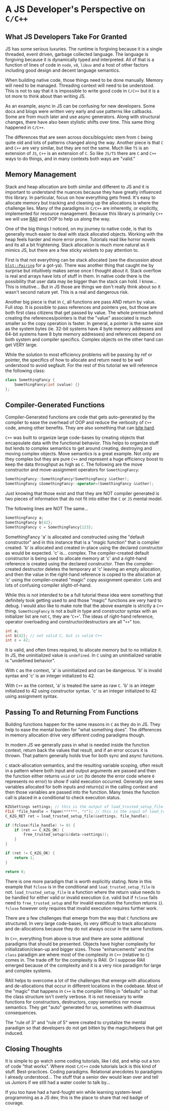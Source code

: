 # A JS Developer's Perspective on `C/C++`

## What JS Developers Take For Granted

JS has some serious luxuries. The runtime is forgiving because it is a single threaded, event driven, garbage collected language. The language is forgiving because it is dynamically typed and interpreted. All of that is a function of lines of code in `node`, `v8`, `libuv` and a host of other factors including good design and decent language semantics.

When building native code, those things need to be done manually. Memory will need to be managed.  Threading context will need to be understood. This is not to say that it is impossible to write good code in `C/C++` but it is a lot more to think about than writing JS.

As an example, async in JS can be confusing for new developers. Some docs and blogs were written very early and use patterns like callbacks. Some are from much later and use async generators. Along with structural changes, there have also been stylistic shifts over time. This same thing happened in `C/C++`.

The differences that are seen across docs/blogs/etc stem from `C` being quite old and lots of patterns changed along the way.  Another piece is that `C` and `C++` are very similar, but they are not the same.  Much like `TS` is an extension of `JS`, `C++` is an extension of `C`.  So like `JS/TS` there are `C` and `C++` ways to do things, and in many contexts both ways are "valid."

## Memory Management

Stack and heap allocation are both similar and different to JS and it is important to understand the nuances because they have greatly influenced this library.  In  particular, focus on how everything gets freed.  It's easy to allocate memory but tracking and cleaning up the allocations is where the challenge lies.  Many of the paradigms in `C/C++` are inherently, or explicitly, implemented for resource management.  Because this library is primarily `C++` we will use [RAII](https://en.cppreference.com/w/cpp/language/raii) and OOP to help us along the way.

One of the big things I noticed, on my journey to native code, is that its generally much easier to deal with stack allocated objects.  Working with the heap feels harder and more error prone.  Tutorials read like horror novels and its all a bit frightening. Stack allocation is much more natural as it mimics JS, but there are a few sticky wickets to pay attention to.

First is that not everything can be stack allocated (see the discussion about [`blst::Pairing`](./blst.md#initialization-of-blstpairing) for a got-ya).  There was another thing that caught me by surprise but intuitively makes sense once I thought about it.  Stack overflow is real and arrays have lots of stuff in them.  In native code there is the possibility that user data may be bigger than the stack can hold.  I know... This is intuitive... But in JS those are things we don't really think about so it wasn't second nature yet. This is a real and dangerous risk.

Another big piece is that in `C`, all functions are pass AND return by value.  Full stop.  It is possible to pass references and pointers yes, but those are both first class citizens that get passed by value. The whole premise behind creating the references/pointers is that the "value" associated is much smaller so the copy operation is faster.  In general, a pointer is the same size as the system bytes (ie. 32-bit systems have 4 byte memory addresses and 64-bit systems have 8 byte memory addresses) and references depend on both system and compiler specifics.  Complex objects on the other hand can get VERY large.

While the solution to most efficiency problems will be passing by ref or pointer, the specifics of how to allocate and return need to be well understood to avoid segfault.  For the rest of this tutorial we will reference the following class:

```c++
class SomethingFancy {
    SomethingFancy(int &value) {}
};
```

## Compiler-Generated Functions

Compiler-Generated functions are code that gets auto-generated by the compiler to ease the overhead of OOP and reduce the verbosity of `C++` code, among other benefits.  They are also something that can [bite hard](./debugging.md#debugging-by-example).

`C++` was built to organize large code-bases by creating objects that encapsulate data with the functional behavior.  This helps to organize stuff but lends to complex semantics to get around creating, destroying and moving complex objects. Move semantics is a great example. Not only are they complex but they are pure `C++` and represent a huge efficiency boost to keep the data throughput as high as `C`. The following are the move constructor and move-assignment operators for `SomethingFancy`:

```c++
SomethingFancy::SomethingFancy(SomethingFancy &&other);
SomethingFancy &SomethingFancy::operator=(SomethingFancy &&other);
```

Just knowing that those exist and that they are NOT compiler generated is two pieces of information that do not fit into either the `C` or `JS` mental model.

The following lines are NOT The same...

```c++
SomethingFancy a;
SomethingFancy b{42};
SomethingFancy c = SomethingFancy{123};
```

SomethingFancy 'a' is allocated and constructed using the "default constructor" and in this instance that is a "magic function" that is compiler created. 'b' is allocated and created in-place using the declared constructor as would be expected. 'c' is... complex. The compiler-created default constructor is being used to allocate memory at 'c' and a right-hand reference is created using the declared constructor.  Then the compiler-created destructor deletes the temporary at 'c' leaving an empty allocation, and then the value in the right-hand reference is copied to the allocation at 'c' using the compiler-created "magic" copy assignment operator.  Lots and lots of confusing compiler slight-of-hand.

While this is not intended to be a full tutorial these idea were something that definitely took getting used to and those "magic" functions are very hard to debug.  I would also like to make note that the above example is strictly a `C++` thing.  `SomethingFancy` is not a built in type and constructor syntax with an initializer list are not `C`, they are '`C++`'.  The ideas of right-hand reference, operator overloading and constructor/destructors are all "`++`" too.

```c
int a;
int b{42}; // not valid C, but is valid C++
int c = 42;
```

It is valid, and often times required, to allocate memory but to no initialize it.  In JS, the uninitialized value is `undefined`. In `C` using an uninitialized variable is "undefined behavior".  

With `C` as the context, 'a' is uninitialized and can be dangerous. 'b' is invalid syntax and 'c' is an integer initialized to 42.

With `C++` as the context, 'a' is treated the same as raw `C`. 'b' is an integer initialized to 42 using constructor syntax. 'c' is an integer initialized to 42 using assignment syntax.

## Passing To and Returning From Functions

Building functions happen for the same reasons in `C` as they do in JS.  They help to ease the mental burden for "what something does".  The differences in memory allocation drive very different coding paradigms though.

In modern JS we generally pass in what is needed inside the function context, return back the values that result, and if an error occurs it is thrown.  That pattern generally holds true for both sync and async functions.

`C` stack-allocation semantics, and the resulting variable scoping, often result in a pattern where both input and output arguments are passed and then the function either returns `void` or `int` (to denote the error code where `0` represents no error) to show if valid execution occurred.  Generally one sees variables allocated for both inputs and return(s) in the calling context and then those variables are passed into the function.  Many times the function call is placed in a conditional to check execution status.

```c
KZGSettings settings; // this is the output of load_trusted_setup_file()
FILE *file_handle = fopen(******, "r"); // this is the input of load_trusted_setup_file()
C_KZG_RET ret = load_trusted_setup_file(&settings, file_handle);

if (fclose(file_handle) != 0) {
    if (ret == C_KZG_OK) {
        free_trusted_setup(&(data->settings));
    }
}

if (ret != C_KZG_OK) {
    return 1;
}

return 0;
```

There is one more paradigm that is worth explicitly stating.  Note in this example that `fclose` is in the conditional and `load_trusted_setup_file` is not.  `load_trusted_setup_file` is a function where the return value needs to be handled for either valid or invalid execution (i.e. valid but if `fclose` fails need to `free_trusted_setup` and for invalid execution the function returns `1`).  `fclose` however only requires that invalid execution requires further work.

There are a few challenges that emerge from the way that `C` functions are structured.  In very large code-bases, its very difficult to track allocations and de-allocations because they do not always occur in the same functions.

In `C++`, everything from above is true and there are some additional paradigms that should be presented.  Objects have higher complexity for initialization/clean-up and bigger sizes.  Those "enhancements" and the `class` paradigm are where most of the complexity in `C++` (relative to `C`) comes in.  The trade off for the complexity is RAII.  Or I suppose RAII emerged because of the complexity and it is a very nice paradigm for large and complex systems.

RAII helps to overcome a lot of the challenges that emerge with allocations and de-allocations that occur in different locations in the codebase.  Most of the "magic" that happens in `C++` is the compiler filling in "defaults" so that the class structure isn't overly verbose.  It is not necessary to write functions for constructors, destructors, copy semantics nor move semantics.  They get "auto" generated for us, sometimes with disastrous consequences.

The "rule of 3" and "rule of 5" were created to crystalize the mental paradigm so that developers do not get bitten by the magic/helpers that get induced.

## Closing Thoughts

It is simple to go watch some coding tutorials, like I did, and whip out a ton of code "that works".  Where most `C/C++` code tutorials lack is this kind of stuff.  Best-practices.  Coding paradigms.  Relational anecdotes to paradigms I already understood...  The stuff that a senior dev would lean over and tell us Juniors if we still had a water cooler to talk by...

If you too have had a hard-fought win while learning system-level programming as a JS dev, this is the place to share that red badge of courage.
